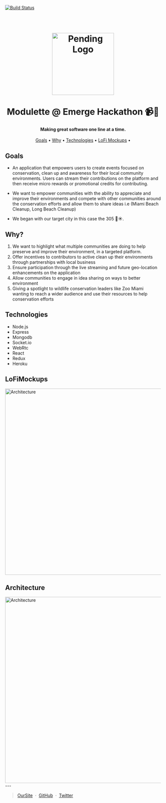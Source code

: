 [![Build Status](https://api.travis-ci.com/modulette/eMerge-Americas-2019.svg?branch=master)](https://travis-ci.org/{modulette}/{eMerge-Americas-2019})
<h1 align="center">
  <br>
  <a href="http://google.com"><img src="https://avatars3.githubusercontent.com/u/48931493?s=400&v=4" alt="Pending Logo" width="200"></a>
  <br>
   <br>
   Modulette @ Emerge Hackathon 📹🌴
  <br>
</h1>

<h4 align="center"> Making great software one line at a time. </h4>


<p align="center">
  <a href="#goals">Goals</a> •
  <a href="#why">Why</a> •
  <a href="#technologies">Technologies</a> •
   <a href="#LoFiMockups">LoFi Mockups</a> •

</p>



## Goals
* An application that empowers users to create events focused on conservation, clean up and awareness for their local community environments. Users can stream their contributions on the platform and then receive micro rewards or promotional credits for contributing.

* We want to empower communities with the ability to appreciate and improve their environments and compete with other communities around the conservation efforts and allow them to share ideas i.e (Miami Beach Cleanup, Long Beach Cleanup)

* We began with our target city in this case the 305 🌴☀️.

## Why?
1. We want to highlight what multiple communities are doing to help preserve and improve their environment, in a targeted platform.
2. Offer incentives to contributors to active clean up their environments through partnerships with local business
3. Ensure participation through the live streaming and future geo-location enhancements on the application
4. Allow communities to engage in idea sharing on ways to better environment
5. Giving a spotlight to wildlife conservation leaders like Zoo Miami wanting to reach a wider audience and use their resources to help conservation efforts

## Technologies
* Node.js
* Express
* Mongodb
* Socket.io
* WebRtc
* React
* Redux
* Heroku

## LoFiMockups
<img src="https://i.ibb.co/hBZVj3Q/20190427-111449.jpg" alt="Architecture" width="600">

## Architecture

<img src="https://i.ibb.co/Q9BXk57/Emerge-Diagram.png" alt="Architecture" width="600">
---

> [OurSite](https://www.modulette.com/) &nbsp;&middot;&nbsp;
> [GitHub](https://github.com/modulette) &nbsp;&middot;&nbsp;
> [Twitter](https://twitter.com/modulette)

